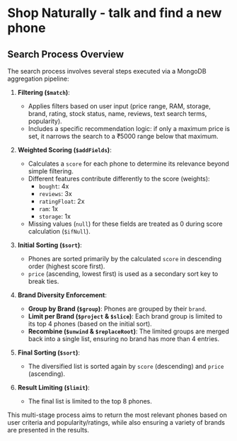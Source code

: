 # Shop Naturally - talk and find a new phone

## Search Process Overview

The search process involves several steps executed via a MongoDB aggregation pipeline:

1.  **Filtering (`$match`)**:

    - Applies filters based on user input (price range, RAM, storage, brand, rating, stock status, name, reviews, text search terms, popularity).
    - Includes a specific recommendation logic: if only a maximum price is set, it narrows the search to a ₹5000 range below that maximum.

2.  **Weighted Scoring (`$addFields`)**:

    - Calculates a `score` for each phone to determine its relevance beyond simple filtering.
    - Different features contribute differently to the score (weights):
      - `bought`: 4x
      - `reviews`: 3x
      - `ratingFloat`: 2x
      - `ram`: 1x
      - `storage`: 1x
    - Missing values (`null`) for these fields are treated as 0 during score calculation (`$ifNull`).

3.  **Initial Sorting (`$sort`)**:

    - Phones are sorted primarily by the calculated `score` in descending order (highest score first).
    - `price` (ascending, lowest first) is used as a secondary sort key to break ties.

4.  **Brand Diversity Enforcement**:

    - **Group by Brand (`$group`)**: Phones are grouped by their `brand`.
    - **Limit per Brand (`$project` & `$slice`)**: Each brand group is limited to its top 4 phones (based on the initial sort).
    - **Recombine (`$unwind` & `$replaceRoot`)**: The limited groups are merged back into a single list, ensuring no brand has more than 4 entries.

5.  **Final Sorting (`$sort`)**:

    - The diversified list is sorted again by `score` (descending) and `price` (ascending).

6.  **Result Limiting (`$limit`)**:
    - The final list is limited to the top 8 phones.

This multi-stage process aims to return the most relevant phones based on user criteria and popularity/ratings, while also ensuring a variety of brands are presented in the results.
